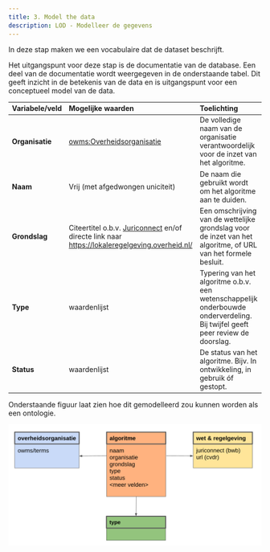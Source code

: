 ```yaml
---
title: 3. Model the data
description: LOD - Modelleer de gegevens
---
```


In deze stap maken we een vocabulaire dat de dataset beschrijft.

Het uitgangspunt voor deze stap is de documentatie van de database. Een deel van de documentatie wordt weergegeven in de onderstaande tabel. Dit geeft inzicht in de betekenis van de data en is uitgangspunt voor een conceptueel model van de data.

| Variabele/veld | Mogelijke waarden | Toelichting |
| :------------- | :---------------- | :---------- |
| **Organisatie** | [owms:Overheidsorganisatie](https://standaarden.overheid.nl/owms/terms/Overheidsorganisatie.html) | De volledige naam van de organisatie verantwoordelijk voor de inzet van het algoritme. |
| **Naam** | Vrij (met afgedwongen uniciteit) | De naam die gebruikt wordt om het algoritme aan te duiden. |
| **Grondslag** | Citeertitel o.b.v. [Juriconnect](https://standaarden.overheid.nl/juriconnect) en/of directe link naar https://lokaleregelgeving.overheid.nl/ | Een omschrijving van de wettelijke grondslag voor de inzet van het algoritme, of URL van het formele besluit. |
| **Type** | waardenlijst | Typering van het algoritme o.b.v. een wetenschappelijk onderbouwde onderverdeling. Bij twijfel geeft peer review de doorslag. |
| **Status** | waardenlijst | De status van het algoritme. Bijv. In ontwikkeling, in gebruik óf gestopt. |

Onderstaande figuur laat zien hoe dit gemodelleerd zou kunnen worden als een ontologie.

![Informatiemodel](../../../static/img/model-algoritme.png)